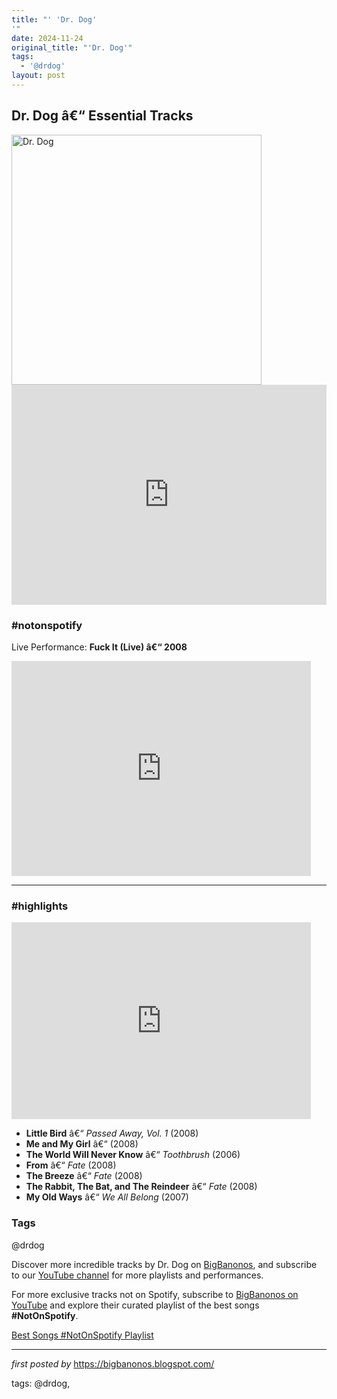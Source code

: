 ```yaml
---
title: "' 'Dr. Dog'
'"
date: 2024-11-24
original_title: "'Dr. Dog'"
tags:
  - '@drdog'
layout: post
---
```

<h2>Dr. Dog â€“ Essential Tracks</h2> <div > <img src="https://backend.xpn.org/app/uploads/2024/05/441530675_996870801804428_6751679856665880722_n.jpg" alt="Dr. Dog" width="400" />
</div> <iframe src="https://open.spotify.com/embed/playlist/242nbUPgJ1W1BqtrQ3WDTF?utm_source=generator" width="100%" height="352" frameborder="0" allowfullscreen="" allow="autoplay; clipboard-write; encrypted-media; fullscreen; picture-in-picture" loading="lazy"></iframe> <h3>#notonspotify</h3>
<p>Live Performance: <strong>Fuck It (Live) â€“ 2008</strong></p>
<iframe allowfullscreen="" frameborder="0" height="344" src="https://www.youtube.com/embed/xBf_EoCU9yM" width="95%"></iframe> <hr /> <h3>#highlights</h3>
<iframe allowfullscreen="" frameborder="0" height="315" src="https://www.youtube.com/embed/J_zcqRChvxY?list=PLtuNtuTatqI038oKNJ_5wKQwwq8KDzLoo" width="95%"></iframe> <ul> <li><strong>Little Bird</strong> â€“ <em>Passed Away, Vol. 1</em> (2008)</li> <li><strong>Me and My Girl</strong> â€“ (2008)</li> <li><strong>The World Will Never Know</strong> â€“ <em>Toothbrush</em> (2006)</li> <li><strong>From</strong> â€“ <em>Fate</em> (2008)</li> <li><strong>The Breeze</strong> â€“ <em>Fate</em> (2008)</li> <li><strong>The Rabbit, The Bat, and The Reindeer</strong> â€“ <em>Fate</em> (2008)</li> <li><strong>My Old Ways</strong> â€“ <em>We All Belong</em> (2007)</li>
</ul> <h3>Tags</h3>
<p>@drdog</p> <p>Discover more incredible tracks by Dr. Dog on <a href="https://bigbanonos.blogspot.com/" target="_blank">BigBanonos</a>, and subscribe to our <a href="https://www.youtube.com/@BigBanonos" target="_blank">YouTube channel</a> for more playlists and performances.</p>


<!--Subscribe and Playlist Links-->
<div>
    <p>For more exclusive tracks not on Spotify, subscribe to <a href="https://www.youtube.com/@BigBanonos" target="_blank">BigBanonos on YouTube</a> and explore their curated playlist of the best songs <strong>#NotOnSpotify</strong>.</p>
    <p><a href="https://www.youtube.com/playlist?list=PLtuNtuTatqI0kFahUCbtbfenC_ET5O_tr" target="_blank">Best Songs #NotOnSpotify Playlist<br /></a></p></div>

<hr />

<p><em>first posted by</em> <a href="https://bigbanonos.blogspot.com/" rel="noopener" target="_new">https://bigbanonos.blogspot.com/</a></p>

<p>tags: @drdog,</p>
